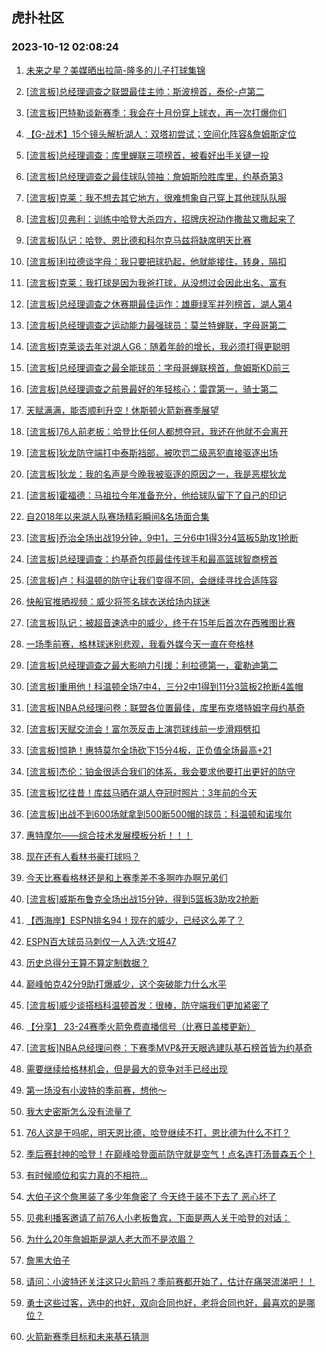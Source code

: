 ## 虎扑社区 
### 2023-10-12 02:08:24

1. [未来之星？美媒晒出拉简-隆多的儿子打球集锦](https://bbs.hupu.com/62436297.html)

2. [[流言板]总经理调查之联盟最佳主帅：斯波榜首，泰伦-卢第二](https://bbs.hupu.com/62434537.html)

3. [[流言板]巴特勒谈新赛季：我会在十月份穿上球衣，再一次打爆你们](https://bbs.hupu.com/62436624.html)

4. [【G-战术】15个镜头解析湖人：双塔初尝试；空间化阵容&詹姆斯定位](https://bbs.hupu.com/62433214.html)

5. [[流言板]总经理调查：库里蝉联三项榜首，被看好出手关键一投](https://bbs.hupu.com/62433187.html)

6. [[流言板]总经理调查之最佳球队领袖：詹姆斯险胜库里，约基奇第3](https://bbs.hupu.com/62433041.html)

7. [[流言板]克莱：我不想去其它地方，很难想象自己穿上其他球队队服](https://bbs.hupu.com/62436994.html)

8. [[流言板]贝弗利：训练中哈登大杀四方，招牌庆祝动作撒盐又撒起来了](https://bbs.hupu.com/62436921.html)

9. [[流言板]队记：哈登、恩比德和科尔克马兹将缺席明天比赛](https://bbs.hupu.com/62436432.html)

10. [[流言板]利拉德谈字母：我只要把球扔起，他就能接住，转身，隔扣](https://bbs.hupu.com/62436801.html)

11. [[流言板]克莱：我打球是因为我爸打球，从没想过会因此出名、富有](https://bbs.hupu.com/62436644.html)

12. [[流言板]总经理调查之休赛期最佳运作：雄鹿绿军并列榜首，湖人第4](https://bbs.hupu.com/62432240.html)

13. [[流言板]总经理调查之运动能力最强球员：莫兰特蝉联，字母哥第二](https://bbs.hupu.com/62434153.html)

14. [[流言板]克莱谈去年对湖人G6：随着年龄的增长，我必须打得更聪明](https://bbs.hupu.com/62436660.html)

15. [[流言板]总经理调查之最全能球员：字母哥蝉联榜首，詹姆斯KD前三](https://bbs.hupu.com/62433107.html)

16. [[流言板]总经理调查之前景最好的年轻核心：雷霆第一，骑士第二](https://bbs.hupu.com/62433281.html)

17. [天赋满满，能否顺利升空！休斯顿火箭新赛季展望](https://bbs.hupu.com/62431829.html)

18. [[流言板]76人前老板：哈登比任何人都想夺冠，我还在他就不会离开](https://bbs.hupu.com/62437224.html)

19. [[流言板]狄龙防守端打中泰斯裆部，被吹罚二级恶犯直接驱逐出场](https://bbs.hupu.com/62425136.html)

20. [[流言板]狄龙：我的名声是今晚我被驱逐的原因之一，我是恶棍狄龙](https://bbs.hupu.com/62428183.html)

21. [[流言板]霍福德：马祖拉今年准备充分，他给球队留下了自己的印记](https://bbs.hupu.com/62436382.html)

22. [自2018年以来湖人队赛场精彩瞬间&名场面合集](https://bbs.hupu.com/62432984.html)

23. [[流言板]乔治全场出战19分钟，9中1，三分6中1得3分4篮板5助攻1抢断](https://bbs.hupu.com/62429159.html)

24. [[流言板]总经理调查：约基奇包揽最佳传球手和最高篮球智商榜首](https://bbs.hupu.com/62432960.html)

25. [[流言板]卢：科温顿的防守让我们变得不同，会继续寻找合适阵容](https://bbs.hupu.com/62431402.html)

26. [快船官推晒视频：威少将签名球衣送给场内球迷](https://bbs.hupu.com/62429411.html)

27. [[流言板]队记：被超音速选中的威少，终于在15年后首次在西雅图比赛](https://bbs.hupu.com/62428289.html)

28. [一场季前赛，格林球迷别悲观，我看外媒今天一直在夸格林](https://bbs.hupu.com/62432852.html)

29. [[流言板]总经理调查之最大影响力引援：利拉德第一，霍勒迪第二](https://bbs.hupu.com/62432360.html)

30. [[流言板]重用他！科温顿全场7中4，三分2中1得到11分3篮板2抢断4盖帽](https://bbs.hupu.com/62429224.html)

31. [[流言板]NBA总经理问卷：联盟各位置最佳，库里布克塔特姆字母约基奇](https://bbs.hupu.com/62427178.html)

32. [[流言板]天赋交流会！富尔茨反击上演罚球线前一步滑翔劈扣](https://bbs.hupu.com/62425759.html)

33. [[流言板]惊艳！惠特莫尔全场砍下15分4板，正负值全场最高+21](https://bbs.hupu.com/62427403.html)

34. [[流言板]杰伦：铂金很适合我们的体系，我会要求他要打出更好的防守](https://bbs.hupu.com/62433618.html)

35. [[流言板]忆往昔！库兹马晒在湖人夺冠时照片：3年前的今天](https://bbs.hupu.com/62437334.html)

36. [[流言板]出战不到600场就拿到500断500帽的球员：科温顿和诺埃尔](https://bbs.hupu.com/62428338.html)

37. [惠特摩尔——综合技术发展模板分析！！！](https://bbs.hupu.com/62436136.html)

38. [现在还有人看林书豪打球吗？](https://bbs.hupu.com/62435903.html)

39. [今天比赛看格林还是和上赛季差不多啊咋办啊兄弟们](https://bbs.hupu.com/62435227.html)

40. [[流言板]威斯布鲁克全场出战15分钟，得到5篮板3助攻2抢断](https://bbs.hupu.com/62429199.html)

41. [【西海岸】ESPN排名94！现在的威少，已经这么差了？](https://bbs.hupu.com/62428192.html)

42. [ESPN百大球员马刺仅一人入选:文班47](https://bbs.hupu.com/62437201.html)

43. [历史总得分王算不算定制数据？](https://bbs.hupu.com/62435942.html)

44. [巅峰帕克42分9助打爆威少，这个突破能力什么水平](https://bbs.hupu.com/62426575.html)

45. [[流言板]威少谈搭档科温顿首发：很棒，防守端我们更加紧密了](https://bbs.hupu.com/62431512.html)

46. [【分享】  23-24赛季火箭免费直播信号（比赛日盖楼更新）](https://bbs.hupu.com/62430544.html)

47. [[流言板]NBA总经理问卷：下赛季MVP&开天眼选建队基石榜首皆为约基奇](https://bbs.hupu.com/62426804.html)

48. [需要继续给格林机会，但是最大的竞争对手已经出现](https://bbs.hupu.com/62434806.html)

49. [第一场没有小波特的季前赛，想他～](https://bbs.hupu.com/62436322.html)

50. [我大史密斯怎么没有流量了](https://bbs.hupu.com/62435994.html)

51. [76人这是干吗呢，明天恩比德，哈登继续不打，恩比德为什么不打？](https://bbs.hupu.com/62436459.html)

52. [季后赛封神的哈登！在巅峰哈登面前防守就是空气！点名连打汤普森五个！](https://bbs.hupu.com/62436349.html)

53. [有时候顺位和实力真的不相符…](https://bbs.hupu.com/62434457.html)

54. [大伯子这个詹黑装了多少年詹密了 今天终于装不下去了 恶心坏了](https://bbs.hupu.com/62437273.html)

55. [贝弗利播客邀请了前76人小老板鲁宾，下面是两人关于哈登的对话：](https://bbs.hupu.com/62436213.html)

56. [为什么20年詹姆斯是湖人老大而不是浓眉？](https://bbs.hupu.com/62436467.html)

57. [詹黑大伯子](https://bbs.hupu.com/62436858.html)

58. [请问：小波特还关注这只火箭吗？季前赛都开始了，估计在痛哭流涕吧！！](https://bbs.hupu.com/62436221.html)

59. [勇士这些过客，选中的也好，双向合同也好，老将合同也好，最喜欢的是哪位？](https://bbs.hupu.com/62436885.html)

60. [火箭新赛季目标和未来基石猜测](https://bbs.hupu.com/62436415.html)

